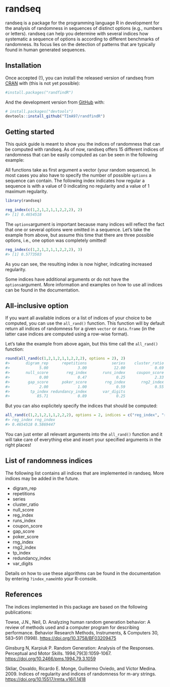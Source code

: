 
# randseq

randseq is a package for the programming language R in development for
the analysis of randomness in sequences of distinct options (e.g.,
numbers or letters). randseq can help you determine with several indices
how systematic a sequence of options is according to different
benchmarks of randomness. Its focus lies on the detection of patterns
that are typically found in human generated sequences.

## Installation

Once accepted (!), you can install the released version of randseq from
[CRAN](https://CRAN.R-project.org) with (this is not yet possible):

``` r
#install.packages("randfindR")
```

And the development version from [GitHub](https://github.com/) with:

``` r
# install.packages("devtools")
devtools::install_github("TImA97/randfindR")
```

## Getting started

This quick guide is meant to show you the indices of randomness that can
be computed with randseq. As of now, randseq offers 15 different indices
of randomness that can be easily computed as can be seen in the
following example:

All functions take as first argument a vector (your random sequence). In
most cases you also have to specify the number of possible `options` a
sequence can contain. The following index indicates how regular a
sequence is with a value of 0 indicating no regularity and a value of 1
maximum regularity.

``` r
library(randseq)

reg_index(c(1,2,1,2,1,1,2,2,2), 2)
#> [1] 0.4654518
```

The `options`argument is important because many indices will reflect the
fact that one or several options were omitted in a sequence. Let’s take
the example from above, but assume this time that there are three
possible options, i.e., one option was completely omitted!

``` r
reg_index(c(1,2,1,2,1,1,2,2,2), 3)
#> [1] 0.5773503
```

As you can see, the resulting index is now higher, indicating increased
regularity.

Some indices have additional arguments or do not have the
`options`argument. More information and examples on how to use all
indices can be found in the documentation.

## All-inclusive option

If you want all available indices or a list of indices of your choice to
be computed, you can use the `all_rand()` function. This function will
by default return all indices of randomness for a given `vector` or
`data.frame` (in the latter case indices are computed using a row-wise
format).

Let’s take the example from above again, but this time call the
`all_rand()` function:

``` r
round(all_rand(c(1,2,1,2,1,1,2,2,2), options = 2), 2)
#>       digram_rep      repetitions           series    cluster_ratio 
#>             5.00             3.00            12.00             0.69 
#>       null_score        reg_index       runs_index     coupon_score 
#>             0.00             0.47             0.25             2.33 
#>        gap_score      poker_score        rng_index       rng2_index 
#>             2.00             1.00             0.59             0.55 
#>         tp_index redundancy_index       var_digits 
#>            85.71             0.89             0.25
```

But you can also explicitely specify the indices that should be
computed:

``` r
all_rand(c(1,2,1,2,1,1,2,2,2), options = 2, indices = c("reg_index", "rng_index"))
#> reg_index rng_index 
#> 0.4654518 0.5869447
```

You can just enter all relevant arguments into the `all_rand()` function
and it will take care of everything else and insert your specified
arguments in the right places!

## List of randomness indices

The following list contains all indices that are implemented in randseq.
More indices may be added in the future.

-   digram_rep
-   repetitions
-   series
-   cluster_ratio
-   null_score
-   reg_index
-   runs_index
-   coupon_score
-   gap_score
-   poker_score
-   rng_index
-   rng2_index
-   tp_index
-   redundancy_index
-   var_digits

Details on how to use these algorithms can be found in the documentation
by entering `?index_name`into your R-console.

## References

The indices implemented in this package are based on the following
publications:

Towse, J.N., Neil, D. Analyzing human random generation behavior: A
review of methods used and a computer program for describing
performance. Behavior Research Methods, Instruments, & Computers 30,
583–591 (1998). <https://doi.org/10.3758/BF03209475>

Ginsburg N, Karpiuk P. Random Generation: Analysis of the Responses.
Perceptual and Motor Skills. 1994;79(3):1059-1067.
<https://doi.org/10.2466/pms.1994.79.3.1059>

Skliar, Osvaldo, Ricardo E. Monge, Guillermo Oviedo, and Víctor Medina.
2009. Indices of regularity and indices of randomness for m-ary strings.
<https://doi.org/10.15517/rmta.v16i1.1418>
